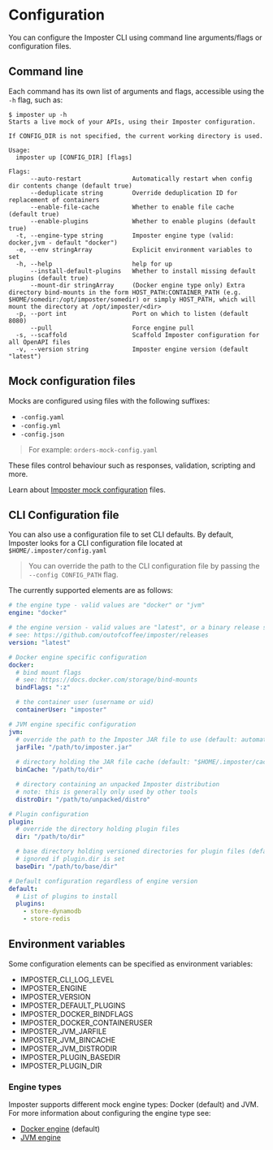 # Configuration

You can configure the Imposter CLI using command line arguments/flags or configuration files.

## Command line

Each command has its own list of arguments and flags, accessible using the `-h` flag, such as:

```
$ imposter up -h
Starts a live mock of your APIs, using their Imposter configuration.

If CONFIG_DIR is not specified, the current working directory is used.

Usage:
  imposter up [CONFIG_DIR] [flags]

Flags:
      --auto-restart              Automatically restart when config dir contents change (default true)
      --deduplicate string        Override deduplication ID for replacement of containers
      --enable-file-cache         Whether to enable file cache (default true)
      --enable-plugins            Whether to enable plugins (default true)
  -t, --engine-type string        Imposter engine type (valid: docker,jvm - default "docker")
  -e, --env stringArray           Explicit environment variables to set
  -h, --help                      help for up
      --install-default-plugins   Whether to install missing default plugins (default true)
      --mount-dir stringArray     (Docker engine type only) Extra directory bind-mounts in the form HOST_PATH:CONTAINER_PATH (e.g. $HOME/somedir:/opt/imposter/somedir) or simply HOST_PATH, which will mount the directory at /opt/imposter/<dir>
  -p, --port int                  Port on which to listen (default 8080)
      --pull                      Force engine pull
  -s, --scaffold                  Scaffold Imposter configuration for all OpenAPI files
  -v, --version string            Imposter engine version (default "latest")
```

## Mock configuration files

Mocks are configured using files with the following suffixes:

* `-config.yaml`
* `-config.yml`
* `-config.json`

> For example: `orders-mock-config.yaml`

These files control behaviour such as responses, validation, scripting and more.

Learn about [Imposter mock configuration](https://docs.imposter.sh/configuration/) files.

## CLI Configuration file

You can also use a configuration file to set CLI defaults. By default, Imposter looks for a CLI configuration file located at `$HOME/.imposter/config.yaml`

> You can override the path to the CLI configuration file by passing the `--config CONFIG_PATH` flag.

The currently supported elements are as follows:

```yaml
# the engine type - valid values are "docker" or "jvm"
engine: "docker"

# the engine version - valid values are "latest", or a binary release such as "2.0.1"
# see: https://github.com/outofcoffee/imposter/releases
version: "latest"

# Docker engine specific configuration
docker:
  # bind mount flags
  # see: https://docs.docker.com/storage/bind-mounts
  bindFlags: ":z"

  # the container user (username or uid)
  containerUser: "imposter"

# JVM engine specific configuration
jvm:
  # override the path to the Imposter JAR file to use (default: automatically generated)
  jarFile: "/path/to/imposter.jar"
  
  # directory holding the JAR file cache (default: "$HOME/.imposter/cache")
  binCache: "/path/to/dir"

  # directory containing an unpacked Imposter distribution
  # note: this is generally only used by other tools
  distroDir: "/path/to/unpacked/distro"

# Plugin configuration
plugin:
  # override the directory holding plugin files
  dir: "/path/to/dir"

  # base directory holding versioned directories for plugin files (default: "$HOME/.imposter/plugins")
  # ignored if plugin.dir is set
  baseDir: "/path/to/base/dir"

# Default configuration regardless of engine version
default:
  # List of plugins to install
  plugins:
    - store-dynamodb
    - store-redis
```

## Environment variables

Some configuration elements can be specified as environment variables:

- IMPOSTER_CLI_LOG_LEVEL
- IMPOSTER_ENGINE
- IMPOSTER_VERSION
- IMPOSTER_DEFAULT_PLUGINS
- IMPOSTER_DOCKER_BINDFLAGS
- IMPOSTER_DOCKER_CONTAINERUSER
- IMPOSTER_JVM_JARFILE
- IMPOSTER_JVM_BINCACHE
- IMPOSTER_JVM_DISTRODIR
- IMPOSTER_PLUGIN_BASEDIR
- IMPOSTER_PLUGIN_DIR

### Engine types

Imposter supports different mock engine types: Docker (default) and JVM. For more information about configuring the engine type see:

- [Docker engine](./docker_engine.md) (default)
- [JVM engine](./jvm_engine.md)
